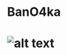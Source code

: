 # BanO4ka
# ![alt text](https://cdn.discordapp.com/attachments/587016692081885230/646674481258954752/cZWRo4jX8x0.png)
